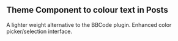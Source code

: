## Theme Component to colour text in Posts

A lighter weight alternative to the BBCode plugin.
Enhanced color picker/selection interface.
